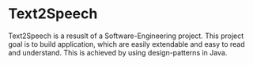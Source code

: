 # Text2Speech
Text2Speech is a resuslt of a Software-Engineering project. This project goal is to build application, which are easily extendable and easy to read and understand. This is achieved by using design-patterns in Java.
